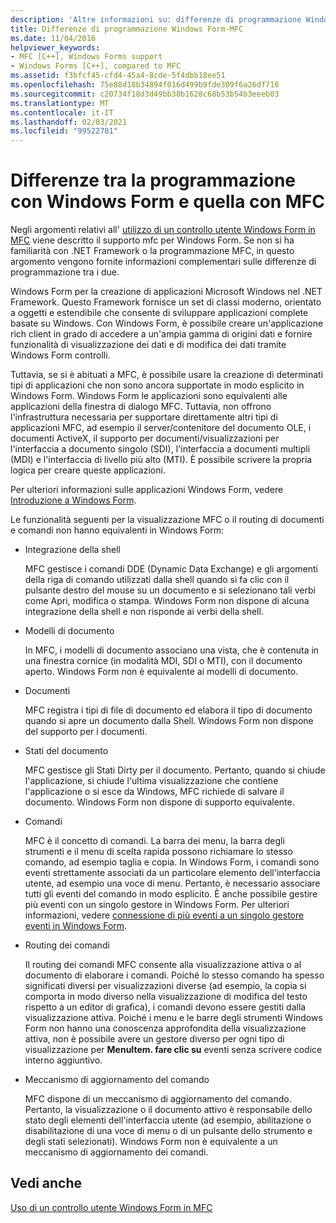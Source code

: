 ```yaml
---
description: 'Altre informazioni su: differenze di programmazione Windows Form/MFC'
title: Differenze di programmazione Windows Form-MFC
ms.date: 11/04/2016
helpviewer_keywords:
- MFC [C++], Windows Forms support
- Windows Forms [C++], compared to MFC
ms.assetid: f3bfcf45-cfd4-45a4-8cde-5f4dbb18ee51
ms.openlocfilehash: 75e88d18b34894f016d499b9fde309f6a26df716
ms.sourcegitcommit: c20734f18d3d49bb38b1628c68b53b54b3eeeb03
ms.translationtype: MT
ms.contentlocale: it-IT
ms.lasthandoff: 02/03/2021
ms.locfileid: "99522781"
---
```

# <a name="windows-formsmfc-programming-differences"></a>Differenze tra la programmazione con Windows Form e quella con MFC

Negli argomenti relativi all' [utilizzo di un controllo utente Windows Form in MFC](../dotnet/using-a-windows-form-user-control-in-mfc.md) viene descritto il supporto mfc per Windows Form. Se non si ha familiarità con .NET Framework o la programmazione MFC, in questo argomento vengono fornite informazioni complementari sulle differenze di programmazione tra i due.

Windows Form per la creazione di applicazioni Microsoft Windows nel .NET Framework. Questo Framework fornisce un set di classi moderno, orientato a oggetti e estendibile che consente di sviluppare applicazioni complete basate su Windows. Con Windows Form, è possibile creare un'applicazione rich client in grado di accedere a un'ampia gamma di origini dati e fornire funzionalità di visualizzazione dei dati e di modifica dei dati tramite Windows Form controlli.

Tuttavia, se si è abituati a MFC, è possibile usare la creazione di determinati tipi di applicazioni che non sono ancora supportate in modo esplicito in Windows Form. Windows Form le applicazioni sono equivalenti alle applicazioni della finestra di dialogo MFC. Tuttavia, non offrono l'infrastruttura necessaria per supportare direttamente altri tipi di applicazioni MFC, ad esempio il server/contenitore del documento OLE, i documenti ActiveX, il supporto per documenti/visualizzazioni per l'interfaccia a documento singolo (SDI), l'interfaccia a documenti multipli (MDI) e l'interfaccia di livello più alto (MTI). È possibile scrivere la propria logica per creare queste applicazioni.

Per ulteriori informazioni sulle applicazioni Windows Form, vedere [Introduzione a Windows Form](/dotnet/framework/winforms/windows-forms-overview).

Le funzionalità seguenti per la visualizzazione MFC o il routing di documenti e comandi non hanno equivalenti in Windows Form:

- Integrazione della shell

   MFC gestisce i comandi DDE (Dynamic Data Exchange) e gli argomenti della riga di comando utilizzati dalla shell quando si fa clic con il pulsante destro del mouse su un documento e si selezionano tali verbi come Apri, modifica o stampa. Windows Form non dispone di alcuna integrazione della shell e non risponde ai verbi della shell.

- Modelli di documento

   In MFC, i modelli di documento associano una vista, che è contenuta in una finestra cornice (in modalità MDI, SDI o MTI), con il documento aperto. Windows Form non è equivalente ai modelli di documento.

- Documenti

   MFC registra i tipi di file di documento ed elabora il tipo di documento quando si apre un documento dalla Shell. Windows Form non dispone del supporto per i documenti.

- Stati del documento

   MFC gestisce gli Stati Dirty per il documento. Pertanto, quando si chiude l'applicazione, si chiude l'ultima visualizzazione che contiene l'applicazione o si esce da Windows, MFC richiede di salvare il documento. Windows Form non dispone di supporto equivalente.

- Comandi

   MFC è il concetto di comandi. La barra dei menu, la barra degli strumenti e il menu di scelta rapida possono richiamare lo stesso comando, ad esempio taglia e copia. In Windows Form, i comandi sono eventi strettamente associati da un particolare elemento dell'interfaccia utente, ad esempio una voce di menu. Pertanto, è necessario associare tutti gli eventi del comando in modo esplicito. È anche possibile gestire più eventi con un singolo gestore in Windows Form. Per ulteriori informazioni, vedere [connessione di più eventi a un singolo gestore eventi in Windows Form](/dotnet/framework/winforms/how-to-connect-multiple-events-to-a-single-event-handler-in-windows-forms).

- Routing dei comandi

   Il routing dei comandi MFC consente alla visualizzazione attiva o al documento di elaborare i comandi. Poiché lo stesso comando ha spesso significati diversi per visualizzazioni diverse (ad esempio, la copia si comporta in modo diverso nella visualizzazione di modifica del testo rispetto a un editor di grafica), i comandi devono essere gestiti dalla visualizzazione attiva. Poiché i menu e le barre degli strumenti Windows Form non hanno una conoscenza approfondita della visualizzazione attiva, non è possibile avere un gestore diverso per ogni tipo di visualizzazione per **MenuItem. fare clic su** eventi senza scrivere codice interno aggiuntivo.

- Meccanismo di aggiornamento del comando

   MFC dispone di un meccanismo di aggiornamento del comando. Pertanto, la visualizzazione o il documento attivo è responsabile dello stato degli elementi dell'interfaccia utente (ad esempio, abilitazione o disabilitazione di una voce di menu o di un pulsante dello strumento e degli stati selezionati). Windows Form non è equivalente a un meccanismo di aggiornamento dei comandi.

## <a name="see-also"></a>Vedi anche

[Uso di un controllo utente Windows Form in MFC](../dotnet/using-a-windows-form-user-control-in-mfc.md)

